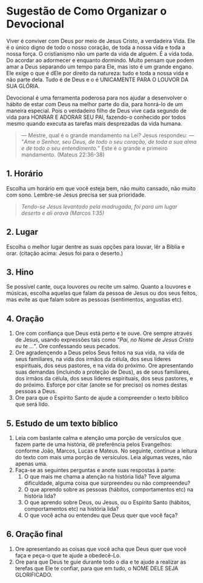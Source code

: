 # Sugestão de Como Organizar o Devocional

Viver é conviver com Deus por meio de Jesus Cristo, a verdadeira Vida. Ele é o único digno de todo o nosso coração, de toda a nossa vida e toda a nossa força. O cristianismo não um parte da vida de alguém. É a vida toda. Do acordar ao adormecer e enquanto dormindo. Muito pensam que podem amar a Deus separando um tempo para Ele, mas isto é um grande engano. Ele exige o que é dEle por direito da natureza: tudo e toda a nossa vida e não parte dela. Tudo é de Deus e o é UNICAMENTE PARA O LOUVOR DA SUA GLÓRIA.

Devocional é uma ferramenta poderosa para nos ajudar a desenvolver o hábito de estar com Deus na melhor parte do dia, para honrá-lo de um maneira especial. Pois o verdadeiro filho de Deus vive cada segundo de vida para HONRAR E ADORAR SEU PAI, fazendo-o conhecido por todos mesmo quando executa as tarefas mais desprezadas da vida humana.

> — Mestre, qual é o grande mandamento na Lei?
Jesus respondeu: — "_Ame o Senhor, seu Deus, de todo o seu coração, de toda a sua alma e de todo o seu entendimento._"
Este é o grande e primeiro mandamento. (Mateus 22:36-38)

## 1. Horário
Escolha um horário em que você esteja bem, não muito cansado, não muito com sono. Lembre-se Jesus precisa ser sua prioridade.

> *Tendo-se Jesus levantado pela madrugada, foi para um lugar deserto e ali orava (Marcos 1:35)*

## 2. Lugar

Escolha o melhor lugar dentre as suas opções para louvar, lêr a Bíblia e orar. (citação acima: Jesus foi para o deserto.)

## 3. Hino

Se possível cante, ouça louvores ou recite um salmo. Quanto a louvores e músicas, escolha aquelas que falam da pessoa de Jesus ou dos seus feitos, mas evite as que falam sobre as pessoas (sentimentos, angustias etc).

## 4. Oração

1. Ore com confiança que Deus está perto e te ouve. Ore sempre através de Jesus, usando expressões tais como *"Pai, no Nome de Jesus Cristo eu te ..."*. Ore confessando seus pecados. 
2. Ore agradençendo a Deus pelos Seus feitos na sua vida, na vida de seus familiares, na vida dos irmãos da célula, dos seus líderes espirituais, dos seus pastores, e na vida do próximo. Ore apresentando suas demandas (incluindo a proteção de Deus), as de seus familiares, dos irmãos da célula, dos seus líderes espirituais, dos seus pastores, e do próximo. Esforçe por citar (anote se for preciso) os nomes destas pessoas a Deus.
3. Ore para que o Espírito Santo de ajude a compreender o texto bíblico que será lido.

## 5. Estudo de um texto bíblico

1. Leia com bastante calma e atenção uma porção de versículos que fazem parte de uma história, dê preferência pelos Evangelhos: conforme João, Marcos, Lucas e Mateus. No seguinte, continue a leitura do texto com mais uma porção de versículos. Leia algumas vezes, não apenas uma.
2. Faça-se as seguintes perguntas e anote suas respostas à parte:
   1. O que mais me chama a atenção na história lida? Teve alguma dificuldade, alguma coisa que surpreendeu ou não compreendeu?
   2. O que aprendo sobre as pessoas (hábitos, comportamentos etc) na história lida?
   3. O que aprendo sobre Deus, ou Jesus, ou o Espírito Santo (hábitos, comportamentos etc) na história lida?
   4. O que você acha ou entendeu que Deus quer que você faça?

## 6. Oração final

1. Ore apresentando as coisas que você acha que Deus quer que você faça e peça-o que te ajude a obedecê-Lo.
2. Ore para que Deus te guie durante todo o dia e te ajude a realizar as terefas que Ele te confiar, para que em tudo, o NOME DELE SEJA GLORIFICADO.

